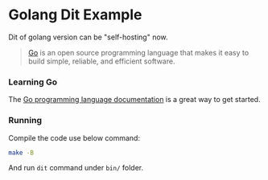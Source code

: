 # Golang Dit Example

Dit of golang version can be "self-hosting" now.

> [Go](https://golang.org/) is an open source programming language that makes it easy to build simple, reliable, and efficient software.

### Learning Go

The [Go programming language documentation](https://golang.org/doc/) is a great way to get started.

### Running

Compile the code use below command:

```sh
make -B
```

And run `dit` command under `bin/` folder.